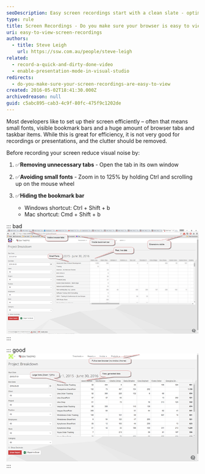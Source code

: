 ```yaml
---
seoDescription: Easy screen recordings start with a clean slate - optimize your browser settings to ensure a professional and easy-to-view presentation.
type: rule
title: Screen Recordings - Do you make sure your browser is easy to view?
uri: easy-to-view-screen-recordings
authors:
  - title: Steve Leigh
    url: https://ssw.com.au/people/steve-leigh
related:
  - record-a-quick-and-dirty-done-video
  - enable-presentation-mode-in-visual-studio
redirects:
  - do-you-make-sure-your-screen-recordings-are-easy-to-view
created: 2016-05-02T18:41:30.000Z
archivedreason: null
guid: c5abc895-cab3-4c9f-80fc-475f9c1202de
---
```


Most developers like to set up their screen efficiently – often that means small fonts, visible bookmark bars and a huge amount of browser tabs and taskbar items. While this is great for efficiency, it is not very good for recordings or presentations, and the clutter should be removed.

<!--endintro-->

Before recording your screen reduce visual noise by:

1. ✅**Removing unnecessary tabs** - Open the tab in its own window
2. ✅**Avoiding small fonts** - Zoom in to 125% by holding Ctrl and scrolling up on the mouse wheel
3. ✅**Hiding the bookmark bar**

   - Windows shortcut: Ctrl + Shift + b
   - Mac shortcut: Cmd + Shift + b

::: bad
![Figure: Bad example - This video will be cluttered and unprofessional](screen-recording-bad.png)
:::

::: good
![Figure: Good example - This is easy to read, and doesn’t look cluttered](screen-recording-good.png)
:::
